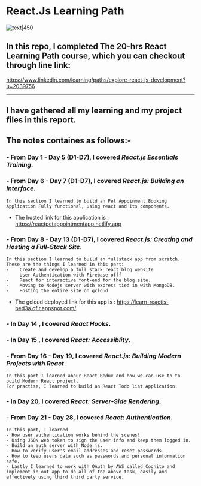 # React.Js Learning Path
![text|450](https://www.patterns.dev/img/reactjs/react-logo@3x.svg)
## In this repo, I completed The 20-hrs React Learning Path course, which you can checkout through line link: 
https://www.linkedin.com/learning/paths/explore-react-js-development?u=2039756
<hr>

## I have gathered all my learning and my project files in this report.
## The notes containes as follows:-
### - From Day 1 - Day 5 (D1-D7), I covered *React.js Essentials Training*.
### - From Day 6 - Day 7 (D1-D7), I covered *React.js: Building an Interface*.
	In this section I learned to build an Pet Appoinment Booking Application Fully functional, using react and its components. 
- The hosted link for this application is : https://reactpetappointmentapp.netlify.app
### - From Day 8 - Day 13 (D1-D7), I covered *React.js: Creating and Hosting a Full-Stack Site*.
	In this section I learned to build an fullstack app from scratch. 
	These are the things I learned in this part:
	-    Create and develop a full stack react blog website
	-    User Authentication with Firebase offf
	-    React for interactive font-end for the blog site.
	-    Moving to Nodejs server with express tied in with MongoDB.
	-    Hosting the entire site on gcloud
- The gcloud deployed link for this app is : https://learn-reactjs-bed3a.df.r.appspot.com/
### - In Day 14 , I covered *React Hooks*.
### - In Day 15 , I covered *React: Accessiblity*.
### - From Day 16 - Day 19, I covered *React.js: Building Modern Projects with React*.
	In this part I learned abour React Redux and how we can use to to build Modern React project.
	For practise, I learned to build an React Todo list Application.
### - In Day 20, I covered *React: Server-Side Rendering*.
### - From Day 21 - Day 28, I covered *React: Authentication*.
	In this part, I learned 
	- How user authentication works behind the scenes!
	- Using JSON web token to sign the user info and keep them logged in.
	- Build an auth server with Node js.
	- How to verify user's email addresses and reset passwords.
	- How to keep users data such as passwords and personal information safe.
	- Lastly I learned to work with OAuth by AWS called Cognito and implement in out app to do all of the above task, easily and effectively using third third party service.


